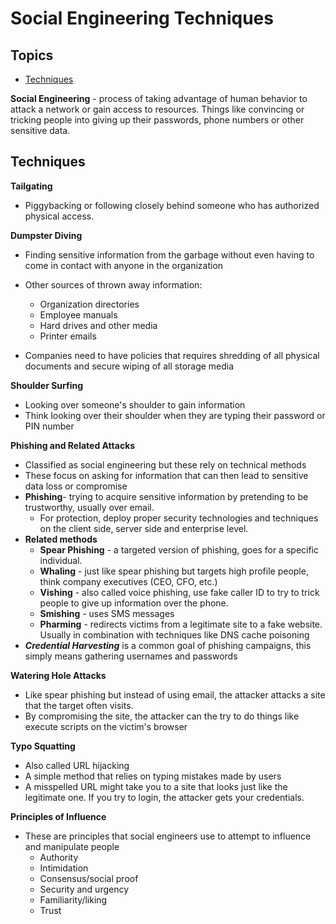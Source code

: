 <!-- omit in toc -->
# Social Engineering Techniques

<!-- omit in toc -->
## Topics

- [Techniques](#techniques)

**Social Engineering** - process of taking advantage of human behavior to attack a network or gain access to resources. Things like convincing or tricking people into giving up their passwords, phone numbers or other sensitive data.

## Techniques

**Tailgating**
- Piggybacking or following closely behind someone who has authorized physical access.

**Dumpster Diving**
- Finding sensitive information from the garbage without even having to come in contact with anyone in the organization
- Other sources of thrown away information:
  - Organization directories
  - Employee manuals
  - Hard drives and other media
  - Printer emails

- Companies need to have policies that requires shredding of all physical documents and secure wiping of all storage media

**Shoulder Surfing**
- Looking over someone's shoulder to gain information
- Think looking over their shoulder when they are typing their password or PIN number
  
**Phishing and Related Attacks**
- Classified as social engineering but these rely on technical methods
- These focus on asking for information that can then lead to sensitive data loss or compromise
- **Phishing**- trying to acquire sensitive information by pretending to be trustworthy, usually over email.
  - For protection, deploy proper security technologies and techniques on the client side, server side and enterprise level.
- **Related methods**
  - **Spear Phishing** - a targeted version of phishing, goes for a specific individual.
  - **Whaling** - just like spear phishing but targets high profile people, think company executives (CEO, CFO, etc.)
  - **Vishing** - also called voice phishing, use fake caller ID to try to trick people to give up information over the phone.
  - **Smishing** - uses SMS messages
  - **Pharming** - redirects victims from a legitimate site to a fake website. Usually in combination with techniques like DNS cache poisoning
- ***Credential Harvesting*** is a common goal of phishing campaigns, this simply means gathering usernames and passwords

**Watering Hole Attacks**
- Like spear phishing but instead of using email, the attacker attacks a site that the target often visits.
- By compromising the site, the attacker can the try to do things like execute scripts on the victim's browser

**Typo Squatting**
- Also called URL hijacking
- A simple method that relies on typing mistakes made by users
- A misspelled URL might take you to a site that looks just like the legitimate one. If you try to login, the attacker gets your credentials.

**Principles of Influence**
- These are principles that social engineers use to attempt to influence and manipulate people
  - Authority
  - Intimidation
  - Consensus/social proof
  - Security and urgency
  - Familiarity/liking
  - Trust
